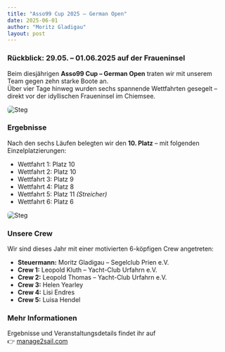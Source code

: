 ```yaml
---
title: "Asso99 Cup 2025 – German Open"
date: 2025-06-01
author: "Moritz Gladigau"
layout: post
---
```


### Rückblick: 29.05. – 01.06.2025 auf der Fraueninsel

Beim diesjährigen **Asso99 Cup – German Open** traten wir mit unserem Team gegen zehn starke Boote an.  
Über vier Tage hinweg wurden sechs spannende Wettfahrten gesegelt – direkt vor der idyllischen Fraueninsel im Chiemsee.

<img src="{{ '../assets/images/IMG_1573.jpeg' | relative_url }}" alt="Steg" style="max-width: 100%; border-radius: 6px;" />

### Ergebnisse

Nach den sechs Läufen belegten wir den **10. Platz** – mit folgenden Einzelplatzierungen:

- Wettfahrt 1: Platz 10  
- Wettfahrt 2: Platz 10  
- Wettfahrt 3: Platz 9  
- Wettfahrt 4: Platz 8  
- Wettfahrt 5: Platz 11 _(Streicher)_  
- Wettfahrt 6: Platz 6

<img src="{{ 'team_conquistadora/assets/images/IMG_1569.jpeg' | relative_url }}" alt="Steg" style="max-width: 100%; border-radius: 6px;" />

### Unsere Crew

Wir sind dieses Jahr mit einer motivierten 6-köpfigen Crew angetreten:

- **Steuermann:** Moritz Gladigau – Segelclub Prien e.V.  
- **Crew 1:** Leopold Kluth – Yacht-Club Urfahrn e.V.  
- **Crew 2:** Leopold Thomas – Yacht-Club Urfahrn e.V.  
- **Crew 3:** Helen Yearley  
- **Crew 4:** Lisi Endres  
- **Crew 5:** Luisa Hendel

### Mehr Informationen

Ergebnisse und Veranstaltungsdetails findet ihr auf  
👉 [manage2sail.com](https://www.manage2sail.com/de-DE/event/c924d2da-d4e2-440b-aec2-47f18b80f558#!/)
